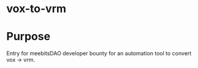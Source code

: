 # vox-to-vrm

# Purpose

Entry for meebitsDAO developer bounty for an automation tool to convert vox -> vrm.
